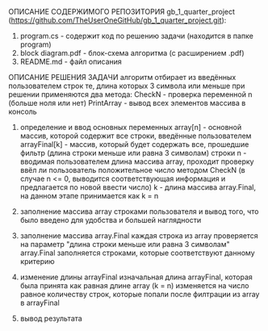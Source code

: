 ОПИСАНИЕ СОДЕРЖИМОГО РЕПОЗИТОРИЯ gb_1_quarter_project (https://github.com/TheUserOneGitHub/gb_1_quarter_project.git):
1. program.cs - содержит код по решению задачи (находится в папке program)
2. block diagram.pdf - блок-схема алгоритма (с расширением .pdf)
3. README.md - файл описания



ОПИСАНИЕ РЕШЕНИЯ ЗАДАЧИ
алгоритм отбирает из введённых пользователем строк те, длина которых 3 символа или меньше
при решении применяются два метода: 
CheckN - проверка переменной n (больше ноля или нет)
PrintArray - вывод всех элементов массива в консоль 

1. определение и ввод основных переменных
array[n] - основной массив, которой содержит все строки, введённые пользователем
arrayFinal[k] - массив, который будет содержать все, прошедшие фильтр (длина строки меньше или равна 3 символам) строки
n - вводимая пользователем длина массива array, проходит проверку ввёл ли пользователь положительное число методом CheckN
(в случае n <= 0, выводится соответствующая информация и предлагается по новой ввести число)
k - длина массива array.Final, на данном этапе принимается как k = n

2. заполнение массива array строками пользователя и вывод того, что было введено для удобства и большей наглядности

3. заполнение массива array.Final 
каждая строка из array проверяется на параметр "длина строки меньше или равна 3 символам"
array.Final заполняется строками, которые соответствуют данному критерию

4. изменение длины arrayFinal
изначальная длина arrayFinal, которая была принята как равная длине array (k = n)
изменяется на число равное количеству строк, которые попали после филтрации из array в arrayFinal

5. вывод результата
